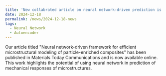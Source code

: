 ```yaml
---
title: 'New collabrated article on neural network-driven prediction is online now.'
date: 2024-12-18
permalink: /news/2024-12-18-news
tags:
  - Neural Network
  - Autoencoder
---
```


Our article titled "Neural network-driven framework for efficient microstructural modeling of particle-enriched composites" has been published in Materials Today Communications and is now available online. This work highlights the potential of using neural network in prediction of mechanical responses of microstructures.


<!-- 
Headings are cool
======

You can have many headings
======

Aren't headings cool?
------ -->